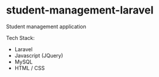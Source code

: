 # student-management-laravel

Student management application 

Tech Stack:
- Laravel
- Javascript (JQuery)
- MySQL
- HTML / CSS
